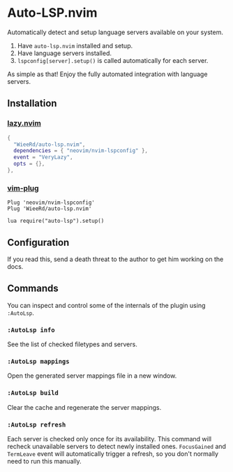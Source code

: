# Auto-LSP.nvim

Automatically detect and setup language servers available on your system.

1. Have `auto-lsp.nvim` installed and setup.
2. Have language servers installed.
3. `lspconfig[server].setup()` is called automatically for each server.

As simple as that! Enjoy the fully automated integration with language servers.

## Installation

### [lazy.nvim]

```lua
{
  "WieeRd/auto-lsp.nvim",
  dependencies = { "neovim/nvim-lspconfig" },
  event = "VeryLazy",
  opts = {},
},
```

[lazy.nvim]: https://github.com/folke/lazy.nvim

### [vim-plug]

```vim
Plug 'neovim/nvim-lspconfig'
Plug 'WieeRd/auto-lsp.nvim'
```

```vim
lua require("auto-lsp").setup()
```

[vim-plug]: https://github.com/junegunn/vim-plug

## Configuration

If you read this, send a death threat to the author to get him working on the docs.

## Commands

You can inspect and control some of the internals of the plugin using `:AutoLsp`.

### `:AutoLsp info`

See the list of checked filetypes and servers.

### `:AutoLsp mappings`

Open the generated server mappings file in a new window.

### `:AutoLsp build`

Clear the cache and regenerate the server mappings.

### `:AutoLsp refresh`

Each server is checked only once for its availability.
This command will recheck unavailable servers to detect newly installed ones.
`FocusGained` and `TermLeave` event will automatically trigger a refresh,
so you don't normally need to run this manually.
